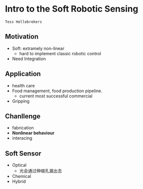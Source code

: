 # Intro to the Soft Robotic Sensing
`Tess Hellebrekers`

## Motivation
- Soft: extramely non-linear
    + hard to implement classic robotic control
- Need Integration

## Application
- health care 
- Food management, food production pipeline.
    + current most successful commercial 
- Gripping

## Chanllenge
- fabrication
- __Nonlinear behaviour__
- interacing


## Soft Sensor
- Optical
    + 光会通过伸缩孔漏出去
- Chemical
- Hybrid
